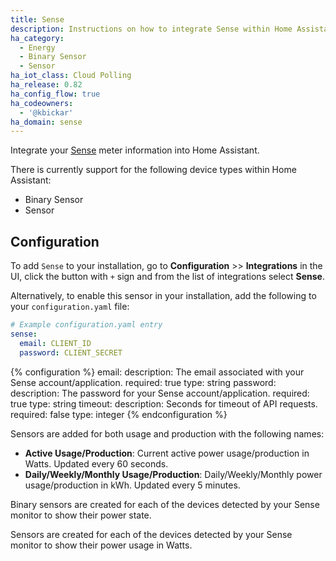 ```yaml
---
title: Sense
description: Instructions on how to integrate Sense within Home Assistant.
ha_category:
  - Energy
  - Binary Sensor
  - Sensor
ha_iot_class: Cloud Polling
ha_release: 0.82
ha_config_flow: true
ha_codeowners:
  - '@kbickar'
ha_domain: sense
---
```


Integrate your [Sense](https://sense.com) meter information into Home Assistant.

There is currently support for the following device types within Home Assistant:

- Binary Sensor
- Sensor

## Configuration

To add `Sense` to your installation, go to **Configuration** >> **Integrations** in the UI, click the button with `+` sign and from the list of integrations select **Sense**.

Alternatively, to enable this sensor in your installation, add the following to your `configuration.yaml` file:

```yaml
# Example configuration.yaml entry
sense:
  email: CLIENT_ID
  password: CLIENT_SECRET
```

{% configuration %}
email:
  description: The email associated with your Sense account/application.
  required: true
  type: string
password:
  description: The password for your Sense account/application.
  required: true
  type: string
timeout:
  description: Seconds for timeout of API requests.
  required: false
  type: integer
{% endconfiguration %}

Sensors are added for both usage and production with the following names:

- **Active Usage/Production**: Current active power usage/production in Watts. Updated every 60 seconds.
- **Daily/Weekly/Monthly Usage/Production**: Daily/Weekly/Monthly power usage/production in kWh. Updated every 5 minutes.

Binary sensors are created for each of the devices detected by your Sense monitor to show their power state.

Sensors are created for each of the devices detected by your Sense monitor to show their power usage in Watts.
